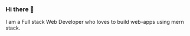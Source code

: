 ### Hi there 👋
 I am a Full stack Web Developer who loves to build web-apps using mern stack. 
<!--
**sanyam80/sanyam80** is a ✨ _special_ ✨ repository because its `README.md` (this file) appears on your GitHub profile.

Here are some ideas to get you started:

- 🔭 I’m currently working on ...
- 🌱 I’m currently learning ..Reactjs.
- 👯 I’m looking to collaborate on ...
- 🤔 I’m looking for help with ...
- 💬 Ask me about ...
- 📫 How to reach me: sanyamkangtani803@gmail.com...
- 😄 Pronouns: ...
- ⚡ Fun fact: ...
-->
